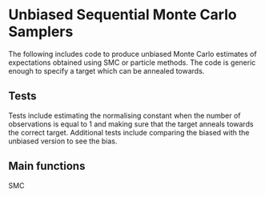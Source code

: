 # Unbiased Sequential Monte Carlo Samplers
The following includes code to produce unbiased Monte Carlo estimates of expectations obtained using SMC or particle methods. The code is generic enough to specify a target which can be annealed towards.
## Tests
Tests include estimating the normalising constant when the number of observations is equal to 1 and making sure that the target anneals towards the correct target. Additional tests include comparing the biased with the unbiased version to see the bias.
## Main functions
SMC




